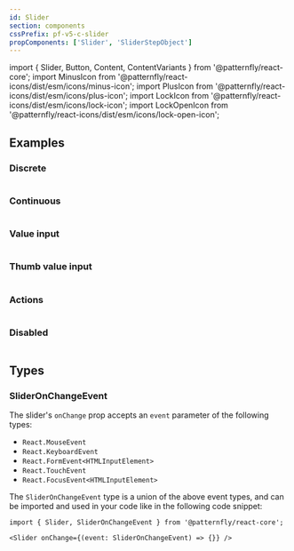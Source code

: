 ```yaml
---
id: Slider
section: components
cssPrefix: pf-v5-c-slider
propComponents: ['Slider', 'SliderStepObject']
---
```


import { Slider, Button, Content, ContentVariants } from '@patternfly/react-core';
import MinusIcon from '@patternfly/react-icons/dist/esm/icons/minus-icon';
import PlusIcon from '@patternfly/react-icons/dist/esm/icons/plus-icon';
import LockIcon from '@patternfly/react-icons/dist/esm/icons/lock-icon';
import LockOpenIcon from '@patternfly/react-icons/dist/esm/icons/lock-open-icon';

## Examples

### Discrete

```ts file="./SliderDiscrete.tsx"

```

### Continuous

```ts file="./SliderContinuous.tsx"

```

### Value input

```ts file="./SliderValueInput.tsx"

```

### Thumb value input

```ts file="./SliderThumbValueInput.tsx"

```

### Actions

```ts file="./SliderActions.tsx"

```

### Disabled

```ts file="./SliderDisabled.tsx"

```

## Types

### SliderOnChangeEvent

The slider's `onChange` prop accepts an `event` parameter of the following types:

- `React.MouseEvent`
- `React.KeyboardEvent`
- `React.FormEvent<HTMLInputElement>`
- `React.TouchEvent`
- `React.FocusEvent<HTMLInputElement>`

The `SliderOnChangeEvent` type is a union of the above event types, and can be imported and used in your code like in the following code snippet:

```noLive
import { Slider, SliderOnChangeEvent } from '@patternfly/react-core';

<Slider onChange={(event: SliderOnChangeEvent) => {}} />
```
